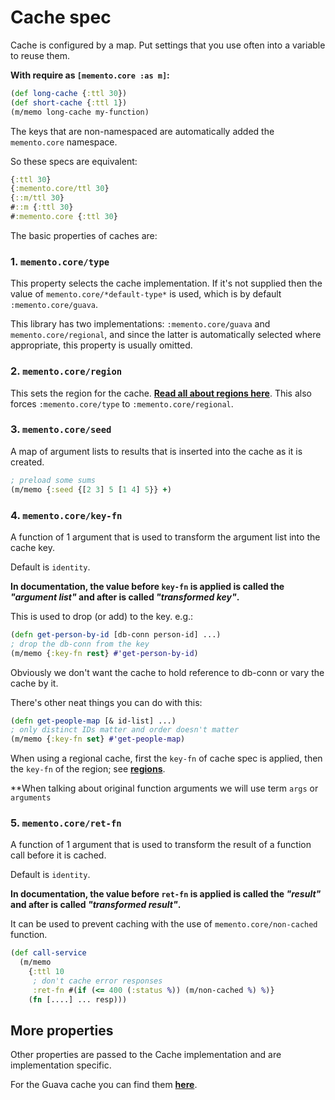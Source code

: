 # Cache spec

Cache is configured by a map. Put settings that you use often
into a variable to reuse them.

**With require as `[memento.core :as m]`:**

```clojure
(def long-cache {:ttl 30})
(def short-cache {:ttl 1})
(m/memo long-cache my-function)
```

The keys that are non-namespaced are automatically added the `memento.core` namespace.

So these specs are equivalent:
```clojure
{:ttl 30}
{:memento.core/ttl 30}
{::m/ttl 30}
#::m {:ttl 30}
#:memento.core {:ttl 30}
```

The basic properties of caches are:

### 1. `memento.core/type`

This property selects the cache implementation. If it's not supplied
then the value of `memento.core/*default-type*` is used, which is by default `:memento.core/guava`.

This library has two implementations: `:memento.core/guava` and `memento.core/regional`,
and since the latter is automatically selected where appropriate, this property is usually omitted.

### 2. `memento.core/region`

This sets the region for the cache. [**Read all about regions here**](regions.md).
This also forces `:memento.core/type` to `:memento.core/regional`.

### 3. `memento.core/seed`

A map of argument lists to results that is inserted into the cache as it is created.

```clojure
; preload some sums
(m/memo {:seed {[2 3] 5 [1 4] 5}} +)
```

### 4. `memento.core/key-fn`

A function of 1 argument that is used to transform the argument list into the cache key.

Default is `identity`.

**In documentation, the value before `key-fn` is applied is called the *"argument list"* and after
is called *"transformed key"*.**

This is used to drop (or add) to the key. e.g.:

```clojure
(defn get-person-by-id [db-conn person-id] ...)
; drop the db-conn from the key
(m/memo {:key-fn rest} #'get-person-by-id)
```

Obviously we don't want the cache to hold reference to db-conn or vary the cache by it.

There's other neat things you can do with this:
```clojure
(defn get-people-map [& id-list] ...)
; only distinct IDs matter and order doesn't matter
(m/memo {:key-fn set} #'get-people-map)
```

When using a regional cache, first the `key-fn` of cache spec is applied, then
the `key-fn` of the region; see [**regions**](regions.md).

**When talking about original function arguments we will use term `args` or `arguments`

### 5. `memento.core/ret-fn`

A function of 1 argument that is used to transform the result of a function call before it is cached.

Default is `identity`.

**In documentation, the value before `ret-fn` is applied is called the *"result"* and after
is called *"transformed result"*.**

It can be used to prevent caching with the use of `memento.core/non-cached` function.

```clojure
(def call-service
  (m/memo
    {:ttl 10
     ; don't cache error responses
     :ret-fn #(if (<= 400 (:status %)) (m/non-cached %) %)}
    (fn [....] ... resp)))
```

## More properties

Other properties are passed to the Cache implementation and are implementation specific.

For the Guava cache you can find them [**here**](guava-properties.md).
